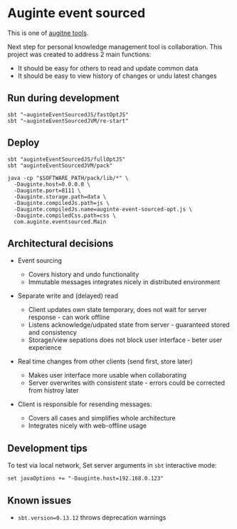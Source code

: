 Auginte event sourced
=====================

This is one of [augitne tools](http://auginte.com).

Next step for personal knowledge management tool is collaboration.
This project was created to address 2 main functions:

 * It should be easy for others to read and update common data
 * It should be easy to view history of changes or undu latest changes

Run during development
----------------------

```
sbt "~auginteEventSourcedJS/fastOptJS"
sbt "~auginteEventSourcedJVM/re-start"
```

Deploy
------

```
sbt "auginteEventSourcedJS/fullOptJS"
sbt "auginteEventSourcedJVM/pack"
```

```
java -cp "$SOFTWARE_PATH/pack/lib/*" \
  -Dauginte.host=0.0.0.0 \
  -Dauginte.port=8111 \
  -Dauginte.storage.path=data \
  -Dauginte.compiledJs.path=js \
  -Dauginte.compiledJs.name=auginte-event-sourced-opt.js \
  -Dauginte.compiledCss.path=css \
  com.auginte.eventsourced.Main
```

Architectural decisions
-----------------------

 * Event sourcing
    * Covers history and undo functionality
    * Immutable messages integrates nicely in distributed environment

 * Separate write and (delayed) read
    * Client updates own state temporary, does not wait for server response - can work offline
    * Listens acknowledge/udpated state from server - guaranteed stored and consistency
    * Storage/view sepations does not block user interface - beter user experience

 * Real time changes from other clients (send first, store later)
    * Makes user interface more usable when collaborating
    * Server overwrites with consistent state - errors could be corrected from histroy later

 * Client is responsible for resending messages:
    * Covers all cases and simplifies whole architecture
    * Integrates nicely with web-offline usage

Development tips
----------------

To test via local network, Set server arguments in `sbt` interactive mode:
```
set javaOptions += "-Dauginte.host=192.168.0.123"
```

Known issues
------------

* `sbt.version=0.13.12` throws deprecation warnings